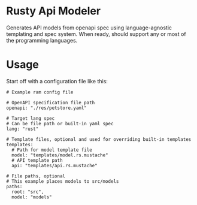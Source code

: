 # Rusty Api Modeler

Generates API models from openapi spec using language-agnostic templating and spec system. When ready, should support any or most of the programming languages.

# Usage

Start off with a configuration file like this:

```
# Example ram config file

# OpenAPI specification file path
openapi: "./res/petstore.yaml"

# Target lang spec
# Can be file path or built-in yaml spec
lang: "rust"

# Template files, optional and used for overriding built-in templates
templates:
  # Path for model template file
  model: "templates/model.rs.mustache"
  # API template path
  api: "templates/api.rs.mustache"

# File paths, optional
# This example places models to src/models
paths:
  root: "src",
  model: "models"
```

